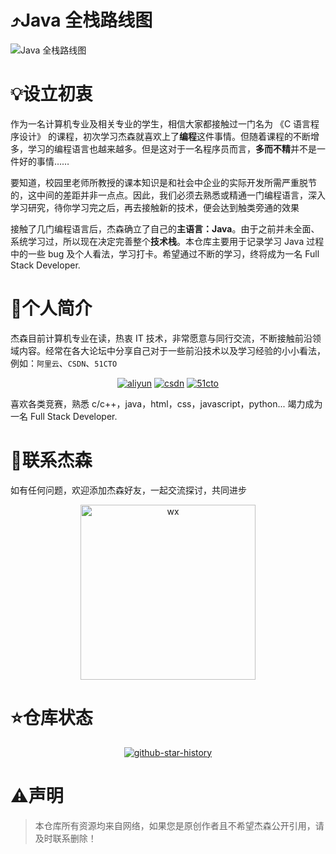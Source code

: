 # ⤴️Java 全栈路线图

![Java 全栈路线图](https://user-images.githubusercontent.com/86602255/166091708-1b73bf32-e2bc-4c11-8be7-f9c8a2103648.jpg)

# 💡设立初衷

作为一名计算机专业及相关专业的学生，相信大家都接触过一门名为 《C 语言程序设计》 的课程，初次学习杰森就喜欢上了**编程**这件事情。但随着课程的不断增多，学习的编程语言也越来越多。但是这对于一名程序员而言，**多而不精**并不是一件好的事情……

要知道，校园里老师所教授的课本知识是和社会中企业的实际开发所需严重脱节的，这中间的差距并非一点点。因此，我们必须去熟悉或精通一门编程语言，深入学习研究，待你学习完之后，再去接触新的技术，便会达到触类旁通的效果

接触了几门编程语言后，杰森确立了自己的**主语言：Java**。由于之前并未全面、系统学习过，所以现在决定完善整个**技术栈**。本仓库主要用于记录学习 Java 过程中的一些 bug 及个人看法，学习打卡。希望通过不断的学习，终将成为一名 Full Stack Developer. 

# 💁个人简介

杰森目前计算机专业在读，热衷 IT 技术，非常愿意与同行交流，不断接触前沿领域内容。经常在各大论坛中分享自己对于一些前沿技术以及学习经验的小小看法，例如：`阿里云`、`CSDN`、`51CTO`

<div align="center">
<a href="https://developer.aliyun.com/profile/expert/mbfq4ahxthwea" target="_blank"><img src="https://img.shields.io/badge/%E9%98%BF%E9%87%8C%E4%BA%91-%E4%B8%93%E5%AE%B6%E5%8D%9A%E4%B8%BB-orange" alt="aliyun"></a> <a href="https://blog.csdn.net/m0_51269961"><img src="https://img.shields.io/badge/CSDN-%E5%85%A8%E6%A0%88%E9%A2%86%E5%9F%9F%E6%96%B0%E6%98%9F%E5%88%9B%E4%BD%9C%E8%80%85-red" alt="csdn"></a> <a href="https://blog.51cto.com/jasoncoding"><img src="https://img.shields.io/badge/51CTO-%E5%8D%9A%E5%AE%A2%E4%B8%93%E5%AE%B6-green" alt="51cto"></a>
</div>

喜欢各类竞赛，熟悉 c/c++，java，html，css，javascript，python... 竭力成为一名 Full Stack Developer. 

# 📲联系杰森

如有任何问题，欢迎添加杰森好友，一起交流探讨，共同进步

<div align="center">
<img src="https://user-images.githubusercontent.com/86602255/166093155-d03ac762-59f5-4b91-92a2-995546c61f55.png" alt="wx" width="280">
</div>

# ⭐仓库状态

<div align="center">
<a href="https://blog.csdn.net/m0_51269961"><img src="https://api.star-history.com/svg?repos=PDPENG/java-tech&type=Date" alt="github-star-history"></a>
</div>

# ⚠️声明

> 本仓库所有资源均来自网络，如果您是原创作者且不希望杰森公开引用，请及时联系删除！
